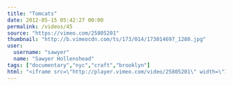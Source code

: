 ```yaml
---
title: "Tomcats"
date: 2012-05-15 05:42:27 00:00
permalink: /videos/45
source: "https://vimeo.com/25805201"
thumbnail: "http://b.vimeocdn.com/ts/173/014/173014697_1280.jpg"
user:
  username: "sawyer"
  name: "Sawyer Hollenshead"
tags: ["documentary","nyc","craft","brooklyn"]
html: "<iframe src=\"http://player.vimeo.com/video/25805201\" width=\"1280\" height=\"720\" frameborder=\"0\" webkitAllowFullScreen mozallowfullscreen allowFullScreen></iframe>"
---
```


